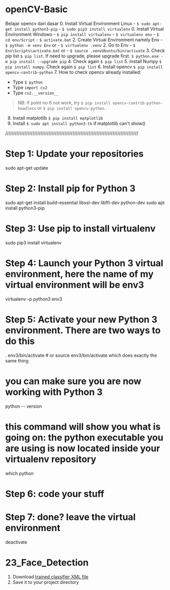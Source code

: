 # openCV-Basic

Belajar opencv dari dasar
0. Install Virtual Environment Linux
    - `$ sudo apt-get install python3-pip`
    - `$ sudo pip3 install virtualenv`
0. Install Virtual Environment Windows
    - `$ pip install virtualenv`
    - `$ virtualenv env`
    - `$ cd env/Script`
    - `$ activate.bat`
2. Create Virtual Environment namely Env 
    - `$ python -m venv Env`
    or
    - `$ virtualenv .venv`
2. Go to Env 
    - `$ Env\Scripts\activate.bat`
    or 
    - `$ source .venvUbuntu/bin/activate`
3. Check pip list `$ pip list`. If need to upgrade, please upgrade first. `$ python.exe -m pip install --upgrade pip`
4. Check again `$ pip list`
5. Install Numpy `$ pip install numpy`. Check again `$ pip list`
6. Install opencv `$ pip install opencv-contrib-python`
7. How to check opencv already installed:

- Type `$ python`
- Type `import cv2`
- Type `cv2.__version__`

> NB: if point no 6 not work, try `$ pip install opencv-contrib-python-headless` or `$ pip install opencv-python`.

8. Install matplotlib `$ pip install matplotlib`
9. Install `$ sudo apt install python3-tk` if matplotlib can't show()



///////////////////////////////////////////////////////////////////////////////////
# Step 1: Update your repositories
sudo apt-get update

# Step 2: Install pip for Python 3
sudo apt-get install build-essential libssl-dev libffi-dev python-dev
sudo apt install python3-pip

# Step 3: Use pip to install virtualenv
sudo pip3 install virtualenv 

# Step 4: Launch your Python 3 virtual environment, here the name of my virtual environment will be env3
virtualenv -p python3 env3

# Step 5: Activate your new Python 3 environment. There are two ways to do this
. env3/bin/activate # or source env3/bin/activate which does exactly the same thing

# you can make sure you are now working with Python 3
python -- version
# this command will show you what is going on: the python executable you are using is now located inside your virtualenv repository
which python 

# Step 6: code your stuff

# Step 7: done? leave the virtual environment
deactivate



# 23_Face_Detection
1. Download [trained classifier XML file](https://raw.githubusercontent.com/opencv/opencv/master/data/haarcascades/haarcascade_frontalface_default.xml)
2. Save it to your project directory
